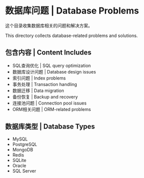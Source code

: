 # 数据库问题 | Database Problems

这个目录收集数据库相关的问题和解决方案。

This directory collects database-related problems and solutions.

## 包含内容 | Content Includes

- SQL查询优化 | SQL query optimization
- 数据库设计问题 | Database design issues
- 索引问题 | Index problems
- 事务处理 | Transaction handling
- 数据迁移 | Data migration
- 备份恢复 | Backup and recovery
- 连接池问题 | Connection pool issues
- ORM相关问题 | ORM-related problems

## 数据库类型 | Database Types

- MySQL
- PostgreSQL  
- MongoDB
- Redis
- SQLite
- Oracle
- SQL Server